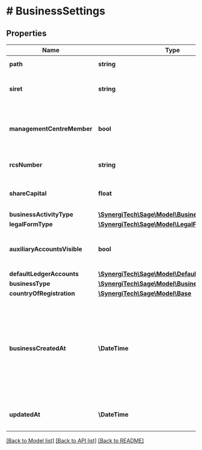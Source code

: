 # # BusinessSettings

## Properties

Name | Type | Description | Notes
------------ | ------------- | ------------- | -------------
**path** | **string** | The path for the resource | [optional]
**siret** | **string** | SIRET Number (France only) | [optional]
**managementCentreMember** | **bool** | Member of Approved Management Centres (France only) | [optional]
**rcsNumber** | **string** | RCS Number (France only) | [optional]
**shareCapital** | **float** | Share Capital (France only) | [optional]
**businessActivityType** | [**\SynergiTech\Sage\Model\BusinessActivityType**](BusinessActivityType.md) |  | [optional]
**legalFormType** | [**\SynergiTech\Sage\Model\LegalFormType**](LegalFormType.md) |  | [optional]
**auxiliaryAccountsVisible** | **bool** | Auxiliary Accounts Visible (France &amp; Spain only) | [optional]
**defaultLedgerAccounts** | [**\SynergiTech\Sage\Model\DefaultLedgerAccounts**](DefaultLedgerAccounts.md) |  | [optional]
**businessType** | [**\SynergiTech\Sage\Model\BusinessType**](BusinessType.md) |  | [optional]
**countryOfRegistration** | [**\SynergiTech\Sage\Model\Base**](Base.md) |  | [optional]
**businessCreatedAt** | **\DateTime** | The timestamp on which the business was created. This can be the timestamp of the initial creation or the latest business reset. | [optional]
**updatedAt** | **\DateTime** | The datetime when the item was last updated | [optional]

[[Back to Model list]](../../README.md#models) [[Back to API list]](../../README.md#endpoints) [[Back to README]](../../README.md)
